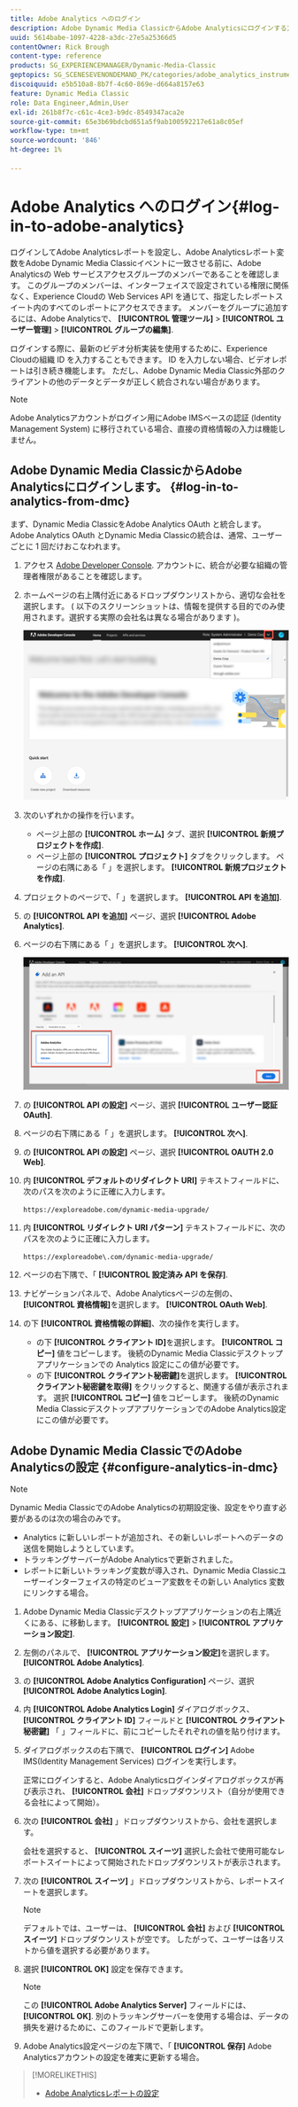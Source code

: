 ```yaml
---
title: Adobe Analytics へのログイン
description: Adobe Dynamic Media ClassicからAdobe Analyticsにログインする方法を説明します。
uuid: 5614babe-1097-4228-a3dc-27e5a25366d5
contentOwner: Rick Brough
content-type: reference
products: SG_EXPERIENCEMANAGER/Dynamic-Media-Classic
geptopics: SG_SCENESEVENONDEMAND_PK/categories/adobe_analytics_instrumentation_kit
discoiquuid: e5b510a8-8b7f-4c60-869e-d664a8157e63
feature: Dynamic Media Classic
role: Data Engineer,Admin,User
exl-id: 261b8f7c-c61c-4ce3-b9dc-8549347aca2e
source-git-commit: 65e3b69bdcbd651a5f9ab100592217e61a8c05ef
workflow-type: tm+mt
source-wordcount: '846'
ht-degree: 1%

---
```


# Adobe Analytics へのログイン{#log-in-to-adobe-analytics}

ログインしてAdobe Analyticsレポートを設定し、Adobe Analyticsレポート変数をAdobe Dynamic Media Classicイベントに一致させる前に、Adobe Analyticsの Web サービスアクセスグループのメンバーであることを確認します。 このグループのメンバーは、インターフェイスで設定されている権限に関係なく、Experience Cloudの Web Services API を通じて、指定したレポートスイート内のすべてのレポートにアクセスできます。 メンバーをグループに追加するには、Adobe Analyticsで、 **[!UICONTROL 管理ツール]** > **[!UICONTROL ユーザー管理]** > **[!UICONTROL グループの編集]**.

ログインする際に、最新のビデオ分析実装を使用するために、Experience Cloudの組織 ID を入力することもできます。 ID を入力しない場合、ビデオレポートは引き続き機能します。 ただし、Adobe Dynamic Media Classic外部のクライアントの他のデータとデータが正しく統合されない場合があります。

>[!NOTE]
>
>Adobe Analyticsアカウントがログイン用にAdobe IMSベースの認証 (Identity Management System) に移行されている場合、直接の資格情報の入力は機能しません。

## Adobe Dynamic Media ClassicからAdobe Analyticsにログインします。 {#log-in-to-analytics-from-dmc}

まず、Dynamic Media ClassicをAdobe Analytics OAuth と統合します。 Adobe Analytics OAuth とDynamic Media Classicの統合は、通常、ユーザーごとに 1 回だけおこなわれます。

1. アクセス [Adobe Developer Console](https://developer.adobe.com/console). アカウントに、統合が必要な組織の管理者権限があることを確認します。
1. ホームページの右上隅付近にあるドロップダウンリストから、適切な会社を選択します。 ( 以下のスクリーンショットは、情報を提供する目的でのみ使用されます。選択する実際の会社名は異なる場合があります )。

   ![新しいプロジェクトを作成](assets/analytics-oauth1.png)

1. 次のいずれかの操作を行います。

   * ページ上部の **[!UICONTROL ホーム]** タブ、選択 **[!UICONTROL 新規プロジェクトを作成]**.
   * ページ上部の **[!UICONTROL プロジェクト]** タブをクリックします。 ページの右隅にある「 」を選択します。 **[!UICONTROL 新規プロジェクトを作成]**.

1. プロジェクトのページで、「 」を選択します。 **[!UICONTROL API を追加]**.
1. の **[!UICONTROL API を追加]** ページ、選択 **[!UICONTROL Adobe Analytics]**.
1. ページの右下隅にある「 」を選択します。 **[!UICONTROL 次へ]**.

   ![API を追加](assets/analytics-oauth2.png)

1. の **[!UICONTROL API の設定]** ページ、選択 **[!UICONTROL ユーザー認証 OAuth]**.
1. ページの右下隅にある「 」を選択します。 **[!UICONTROL 次へ]**.
1. の **[!UICONTROL API の設定]** ページ、選択 **[!UICONTROL OAUTH 2.0 Web]**.
1. 内 **[!UICONTROL デフォルトのリダイレクト URI]** テキストフィールドに、次のパスを次のように正確に入力します。

   `https://exploreadobe.com/dynamic-media-upgrade/`

1. 内 **[!UICONTROL リダイレクト URI パターン]** テキストフィールドに、次のパスを次のように正確に入力します。

   `https://exploreadobe\.com/dynamic-media-upgrade/`

1. ページの右下隅で、「 **[!UICONTROL 設定済み API を保存]**.
1. ナビゲーションパネルで、Adobe Analyticsページの左側の、 **[!UICONTROL 資格情報]**&#x200B;を選択します。 **[!UICONTROL OAuth Web]**.
1. の下 **[!UICONTROL 資格情報の詳細]**、次の操作を実行します。
   * の下 **[!UICONTROL クライアント ID]**&#x200B;を選択します。 **[!UICONTROL コピー]** 値をコピーします。 後続のDynamic Media Classicデスクトップアプリケーションでの Analytics 設定にこの値が必要です。
   * の下 **[!UICONTROL クライアント秘密鍵]**&#x200B;を選択します。 **[!UICONTROL クライアント秘密鍵を取得]** をクリックすると、関連する値が表示されます。 選択 **[!UICONTROL コピー]** 値をコピーします。 後続のDynamic Media ClassicデスクトップアプリケーションでのAdobe Analytics設定にこの値が必要です。

## Adobe Dynamic Media ClassicでのAdobe Analyticsの設定 {#configure-analytics-in-dmc}

>[!NOTE]
>
>Dynamic Media ClassicでのAdobe Analyticsの初期設定後、設定をやり直す必要があるのは次の場合のみです。
>
>* Analytics に新しいレポートが追加され、その新しいレポートへのデータの送信を開始しようとしています。
>* トラッキングサーバーがAdobe Analyticsで更新されました。
>* レポートに新しいトラッキング変数が導入され、Dynamic Media Classicユーザーインターフェイスの特定のビューア変数をその新しい Analytics 変数にリンクする場合。
>


1. Adobe Dynamic Media Classicデスクトップアプリケーションの右上隅近くにある、に移動します。 **[!UICONTROL 設定]** > **[!UICONTROL アプリケーション設定]**.
1. 左側のパネルで、 **[!UICONTROL アプリケーション設定]**&#x200B;を選択します。 **[!UICONTROL Adobe Analytics]**.
1. の **[!UICONTROL Adobe Analytics Configuration]** ページ、選択 **[!UICONTROL Adobe Analytics Login]**.
1. 内 **[!UICONTROL Adobe Analytics Login]** ダイアログボックス、 **[!UICONTROL クライアント ID]** フィールドと **[!UICONTROL クライアント秘密鍵]** 「 」フィールドに、前にコピーしたそれぞれの値を貼り付けます。
1. ダイアログボックスの右下隅で、 **[!UICONTROL ログイン]** Adobe IMS(Identity Management Services) ログインを実行します。

   正常にログインすると、Adobe Analyticsログインダイアログボックスが再び表示され、 **[!UICONTROL 会社]** ドロップダウンリスト（自分が使用できる会社によって開始）。

1. 次の **[!UICONTROL 会社]** 」ドロップダウンリストから、会社を選択します。

   会社を選択すると、 **[!UICONTROL スイーツ]** 選択した会社で使用可能なレポートスイートによって開始されたドロップダウンリストが表示されます。

1. 次の **[!UICONTROL スイーツ]** 」ドロップダウンリストから、レポートスイートを選択します。

   >[!NOTE]
   >
   >デフォルトでは、ユーザーは、 **[!UICONTROL 会社]** および **[!UICONTROL スイーツ]** ドロップダウンリストが空です。 したがって、ユーザーは各リストから値を選択する必要があります。

1. 選択 **[!UICONTROL OK]** 設定を保存できます。

   >[!NOTE]
   >
   >この **[!UICONTROL Adobe Analytics Server]** フィールドには、 **[!UICONTROL OK]**. 別のトラッキングサーバーを使用する場合は、データの損失を避けるために、このフィールドで更新します。

1. Adobe Analytics設定ページの左下隅で、「 **[!UICONTROL 保存]** Adobe Analyticsアカウントの設定を確実に更新する場合。

>[!MORELIKETHIS]
>
>* [Adobe Analyticsレポートの設定](configuring-analytics-reports.md#configuring_adobe_analytics_reports)

